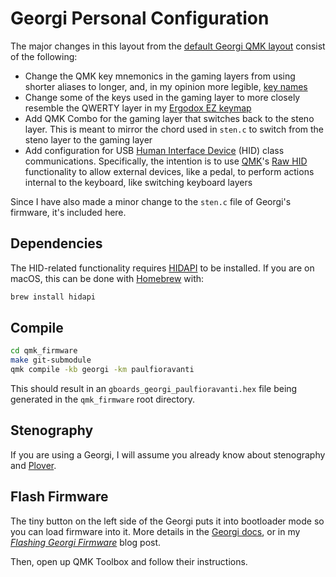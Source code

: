 # Georgi Personal Configuration

The major changes in this layout from the [default Georgi QMK layout][] consist
of the following:

- Change the QMK key mnemonics in the gaming layers from using shorter aliases
  to longer, and, in my opinion more legible, [key names][]
- Change some of the keys used in the gaming layer to more closely resemble the
  QWERTY layer in my [Ergodox EZ keymap][]
- Add QMK Combo for the gaming layer that switches back to the steno layer.
  This is meant to mirror the chord used in `sten.c` to switch from the steno
  layer to the gaming layer
- Add configuration for USB [Human Interface Device][] (HID) class
  communications. Specifically, the intention is to use [QMK][]'s [Raw HID][]
  functionality to allow external devices, like a pedal, to perform actions
  internal to the keyboard, like switching keyboard layers

Since I have also made a minor change to the `sten.c` file of Georgi's firmware,
it's included here.

## Dependencies

The HID-related functionality requires [HIDAPI][] to be installed. If you
are on macOS, this can be done with [Homebrew][] with:

```sh
brew install hidapi
```

## Compile

```sh
cd qmk_firmware
make git-submodule
qmk compile -kb georgi -km paulfioravanti
```

This should result in an `gboards_georgi_paulfioravanti.hex` file being
generated in the `qmk_firmware` root directory.

## Stenography

If you are using a Georgi, I will assume you already know about stenography and
[Plover][].

## Flash Firmware

The tiny button on the left side of the Georgi puts it into bootloader mode so
you can load firmware into it. More details in the [Georgi docs][], or in my
_[Flashing Georgi Firmware][]_ blog post.

Then, open up QMK Toolbox and follow their instructions.

[default Georgi QMK layout]: https://github.com/qmk/qmk_firmware/tree/master/keyboards/gboards/georgi
[Ergodox EZ keymap]: ../../../../ergodox_ez/keymaps/paulfioravanti/keymap.c
[Flashing Georgi Firmware]: https://www.paulfioravanti.com/blog/flashing-georgi-firmware/
[HIDAPI]: https://github.com/libusb/hidapi
[Homebrew]: https://brew.sh/
[Human Interface Device]: https://en.wikipedia.org/wiki/USB_human_interface_device_class
[key names]: https://github.com/qmk/qmk_firmware/blob/master/docs/keycodes.md
[Georgi docs]: http://docs.gboards.ca/docs/Georgi-Firmwares/
[Plover]: https://www.openstenoproject.org/plover/
[QMK]: https://qmk.fm/
[Raw HID]: https://docs.qmk.fm/#/feature_rawhid
